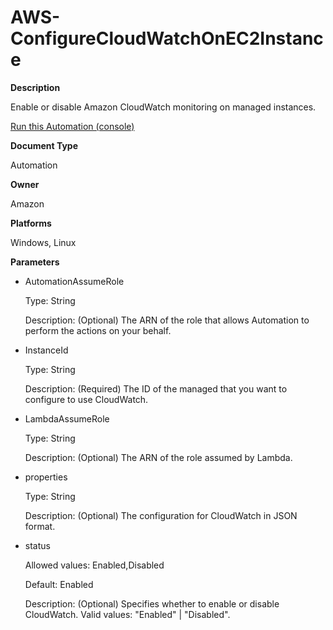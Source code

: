 # AWS\-ConfigureCloudWatchOnEC2Instance<a name="automation-aws-configurecloudwatchonec2instance"></a>

**Description**

Enable or disable Amazon CloudWatch monitoring on managed instances\.

[Run this Automation \(console\)](https://console.aws.amazon.com/systems-manager/automation/execute/AWS-ConfigureCloudWatchOnEC2Instance)

**Document Type**

Automation

**Owner**

Amazon

**Platforms**

Windows, Linux

**Parameters**
+ AutomationAssumeRole

  Type: String

  Description: \(Optional\) The ARN of the role that allows Automation to perform the actions on your behalf\.
+ InstanceId

  Type: String

  Description: \(Required\) The ID of the managed that you want to configure to use CloudWatch\.
+ LambdaAssumeRole

  Type: String

  Description: \(Optional\) The ARN of the role assumed by Lambda\.
+ properties

  Type: String

  Description: \(Optional\) The configuration for CloudWatch in JSON format\.
+ status

  Allowed values: Enabled,Disabled

  Default: Enabled

  Description: \(Optional\) Specifies whether to enable or disable CloudWatch\. Valid values: "Enabled" \| "Disabled"\.